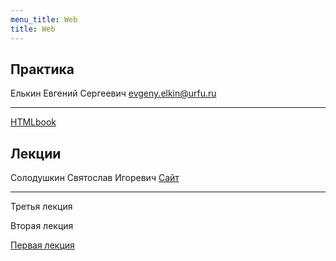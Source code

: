 ```yaml
---
menu_title: Web
title: Web
---
```


## Практика

Елькин Евгений Сергеевич evgeny.elkin@urfu.ru

---

[HTMLbook](http://htmlbook.ru/)



## Лекции

Солодушкин Святослав Игоревич		[Сайт](http://solod.zz.mu/edu/web/)

---

Третья лекция

Вторая лекция

[Первая лекция](lectures/1)
